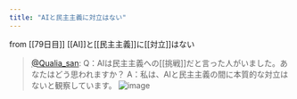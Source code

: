 ```yaml
---
title: "AIと民主主義に対立はない"
---
```


from [[79日目]]
[[AI]]と[[民主主義]]に[[対立]]はない
> [@Qualia_san](https://twitter.com/Qualia_san/status/1632959259368652800?s=20): Q：AIは民主主義への[[挑戦]]だと言った人がいました。あなたはどう思われますか？
> A：私は、AIと民主主義の間に本質的な対立はないと観察しています。
> ![image](https://pbs.twimg.com/media/FqlvyKzaMAAvHSJ.png)

